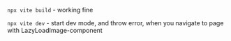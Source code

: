 `npx vite build` - working fine

`npx vite dev` - start dev mode, and throw error, when you navigate to page with LazyLoadImage-component